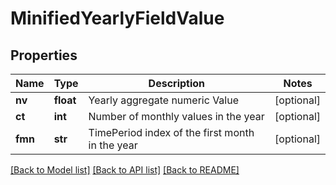 # MinifiedYearlyFieldValue

## Properties
Name | Type | Description | Notes
------------ | ------------- | ------------- | -------------
**nv** | **float** | Yearly aggregate numeric Value | [optional] 
**ct** | **int** | Number of monthly values in the year | [optional] 
**fmn** | **str** | TimePeriod index of the first month in the year | [optional] 

[[Back to Model list]](../README.md#documentation-for-models) [[Back to API list]](../README.md#documentation-for-api-endpoints) [[Back to README]](../README.md)


